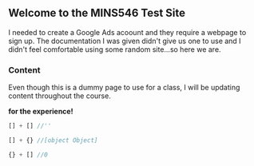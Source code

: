 ## Welcome to the MINS546 Test Site
I needed to create a Google Ads acoount and they require a webpage to sign up. The documentation I was given didn't give us one to use and I didn't feel comfortable using some random site...so here we are.

### Content

Even though this is a dummy page to use for a class, I will be updating content throughout the course. 

**for the experience!**

```javascript
[] + [] //''

[] + {} //[object Object]

{} + [] //0

```
